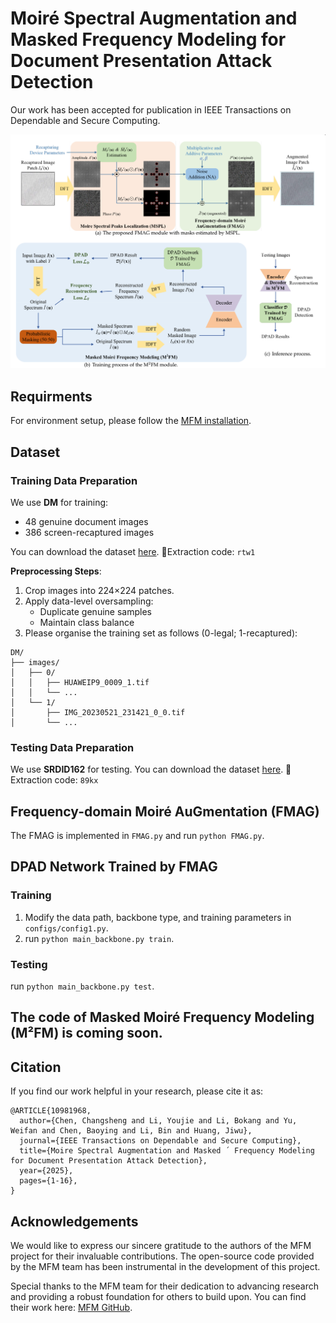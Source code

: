 # Moiré Spectral Augmentation and Masked Frequency Modeling for Document Presentation Attack Detection
Our work has been accepted for publication in IEEE Transactions on Dependable and Secure Computing.

![Method Overview](figure/image1.png)

## Requirments

For environment setup, please follow the [MFM installation](https://github.com/Jiahao000/MFM/blob/master/docs/INSTALL.md).

## Dataset

### Training Data Preparation

We use  **DM** for training:
- 48 genuine document images
- 386 screen-recaptured images

You can download the dataset [here](https://pan.baidu.com/s/1cSHTpfrWxP8nUyHTRZOZ_g).  🔑Extraction code: `rtw1`

**Preprocessing Steps**:
1. Crop images into 224×224 patches.
2. Apply data-level oversampling:
   - Duplicate genuine samples
   - Maintain class balance
3. Please organise the training set as follows (0-legal; 1-recaptured):
```plaintext
DM/
├── images/
│   ├── 0/         
│   │   ├── HUAWEIP9_0009_1.tif
│   │   └── ...
│   └── 1/   
│       ├── IMG_20230521_231421_0_0.tif
│       └── ...
```

### Testing Data Preparation

We use **SRDID162** for testing. You can download the dataset [here](https://pan.baidu.com/s/1M2GYhMPQHe6af_gvGT1Z1w).   🔑Extraction code: `89kx`

## Frequency-domain Moiré AuGmentation (FMAG)
The FMAG is implemented in `FMAG.py` and run `python FMAG.py`.

## DPAD Network Trained by FMAG

### Training

1. Modify the data path, backbone type, and training parameters in `configs/config1.py`.
2. run `python main_backbone.py train`.

### Testing 
run `python main_backbone.py test`.

## The code of Masked Moiré Frequency Modeling (M²FM) is coming soon.

## Citation

If you find our work helpful in your research, please cite it as:

```
@ARTICLE{10981968,
  author={Chen, Changsheng and Li, Youjie and Li, Bokang and Yu, Weifan and Chen, Baoying and Li, Bin and Huang, Jiwu},
  journal={IEEE Transactions on Dependable and Secure Computing}, 
  title={Moire Spectral Augmentation and Masked ´ Frequency Modeling for Document Presentation Attack Detection}, 
  year={2025},
  pages={1-16},
}
```

## Acknowledgements

We would like to express our sincere gratitude to the authors of the MFM project for their invaluable contributions. The open-source code provided by the MFM team has been instrumental in the development of this project. 

Special thanks to the MFM team for their dedication to advancing research and providing a robust foundation for others to build upon. You can find their work here: [MFM GitHub](https://github.com/Jiahao000/MFM).

